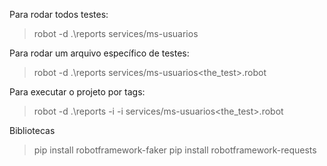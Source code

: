 Para rodar todos testes:
> robot -d .\reports services/ms-usuarios

Para rodar um arquivo específico de testes:
> robot -d .\reports services/ms-usuarios\<the_test>.robot

Para executar o projeto por tags:
> robot -d .\reports -i <tag> -i <tag> services/ms-usuarios\<the_test>.robot

Bibliotecas
> pip install robotframework-faker
> pip install robotframework-requests